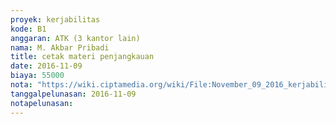 ```yaml
---
proyek: kerjabilitas
kode: B1
anggaran: ATK (3 kantor lain)
nama: M. Akbar Pribadi
title: cetak materi penjangkauan
date: 2016-11-09
biaya: 55000
nota: "https://wiki.ciptamedia.org/wiki/File:November_09_2016_kerjabilitas_B1_print_akbar.jpg"
tanggalpelunasan: 2016-11-09
notapelunasan:
---
```

